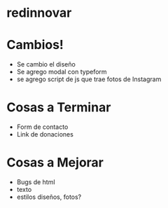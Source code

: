 # redinnovar

# Cambios!

- Se cambio el diseño
- Se agrego modal con typeform
- se agrego script de js que trae fotos de Instagram

# Cosas a Terminar
- Form de contacto
- Link de donaciones


# Cosas a Mejorar
- Bugs de html
- texto
- estilos diseños, fotos?

